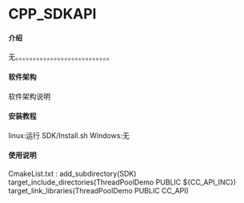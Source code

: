 # CPP_SDKAPI

#### 介绍
无。。。。。。。。。。。。。。。。。。。。。。。。。。。

#### 软件架构
软件架构说明


#### 安装教程

linux:运行 SDK/Install.sh
Windows:无

#### 使用说明

CmakeList.txt :
add_subdirectory(SDK)
target_include_directories(ThreadPoolDemo PUBLIC ${CC_API_INC})
target_link_libraries(ThreadPoolDemo PUBLIC CC_API)

